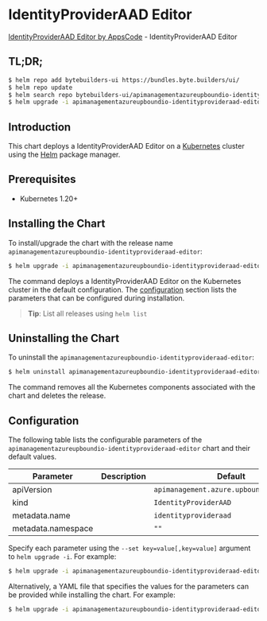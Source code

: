 # IdentityProviderAAD Editor

[IdentityProviderAAD Editor by AppsCode](https://byte.builders) - IdentityProviderAAD Editor

## TL;DR;

```bash
$ helm repo add bytebuilders-ui https://bundles.byte.builders/ui/
$ helm repo update
$ helm search repo bytebuilders-ui/apimanagementazureupboundio-identityprovideraad-editor --version=v0.4.18
$ helm upgrade -i apimanagementazureupboundio-identityprovideraad-editor bytebuilders-ui/apimanagementazureupboundio-identityprovideraad-editor -n default --create-namespace --version=v0.4.18
```

## Introduction

This chart deploys a IdentityProviderAAD Editor on a [Kubernetes](http://kubernetes.io) cluster using the [Helm](https://helm.sh) package manager.

## Prerequisites

- Kubernetes 1.20+

## Installing the Chart

To install/upgrade the chart with the release name `apimanagementazureupboundio-identityprovideraad-editor`:

```bash
$ helm upgrade -i apimanagementazureupboundio-identityprovideraad-editor bytebuilders-ui/apimanagementazureupboundio-identityprovideraad-editor -n default --create-namespace --version=v0.4.18
```

The command deploys a IdentityProviderAAD Editor on the Kubernetes cluster in the default configuration. The [configuration](#configuration) section lists the parameters that can be configured during installation.

> **Tip**: List all releases using `helm list`

## Uninstalling the Chart

To uninstall the `apimanagementazureupboundio-identityprovideraad-editor`:

```bash
$ helm uninstall apimanagementazureupboundio-identityprovideraad-editor -n default
```

The command removes all the Kubernetes components associated with the chart and deletes the release.

## Configuration

The following table lists the configurable parameters of the `apimanagementazureupboundio-identityprovideraad-editor` chart and their default values.

|     Parameter      | Description |                       Default                       |
|--------------------|-------------|-----------------------------------------------------|
| apiVersion         |             | <code>apimanagement.azure.upbound.io/v1beta1</code> |
| kind               |             | <code>IdentityProviderAAD</code>                    |
| metadata.name      |             | <code>identityprovideraad</code>                    |
| metadata.namespace |             | <code>""</code>                                     |


Specify each parameter using the `--set key=value[,key=value]` argument to `helm upgrade -i`. For example:

```bash
$ helm upgrade -i apimanagementazureupboundio-identityprovideraad-editor bytebuilders-ui/apimanagementazureupboundio-identityprovideraad-editor -n default --create-namespace --version=v0.4.18 --set apiVersion=apimanagement.azure.upbound.io/v1beta1
```

Alternatively, a YAML file that specifies the values for the parameters can be provided while
installing the chart. For example:

```bash
$ helm upgrade -i apimanagementazureupboundio-identityprovideraad-editor bytebuilders-ui/apimanagementazureupboundio-identityprovideraad-editor -n default --create-namespace --version=v0.4.18 --values values.yaml
```

